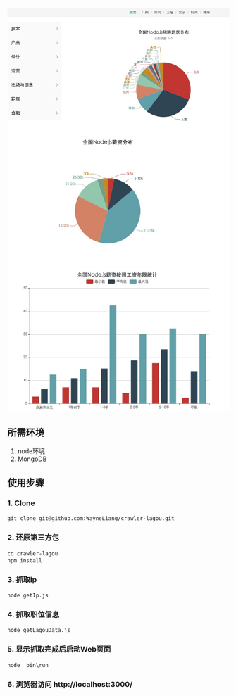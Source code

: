  ![image](https://github.com/WayneLiang/crawler-lagou/blob/master/public/images/node_city.jpeg)
 ![image](https://github.com/WayneLiang/crawler-lagou/blob/master/public/images/node_salary.jpeg)
 ![image](https://github.com/WayneLiang/crawler-lagou/blob/master/public/images/node_workyear.jpeg)
 

## 所需环境
1. node环境
2. MongoDB

## 使用步骤
### 1. Clone
```
git clone git@github.com:WayneLiang/crawler-lagou.git
```
### 2. 还原第三方包
```
cd crawler-lagou
npm install 
```
### 3. 抓取ip
```
node getIp.js 
```
### 4. 抓取职位信息
```
node getLagouData.js
```
### 5. 显示抓取完成后启动Web页面
```
node  bin\run
```
### 6. 浏览器访问 http://localhost:3000/